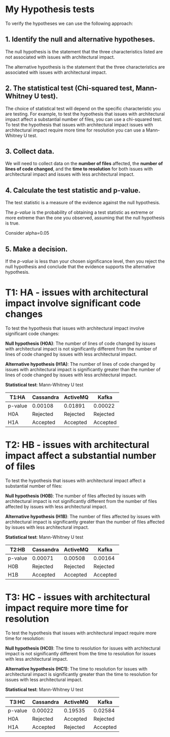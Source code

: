 # My Hypothesis tests

To verify the hypotheses we can use the following approach:
## 1. Identify the null and alternative hypotheses.

The null hypothesis is the statement that the three characteristics listed are not associated with issues with architectural impact. 

The alternative hypothesis is the statement that the three characteristics are associated with issues with architectural impact.

## 2. The statistical test (Chi-squared test, Mann-Whitney U test). 

The choice of statistical test will depend on the specific characteristic you are testing. 
For example, to test the hypothesis that issues with architectural impact affect a substantial number of files, you can use a chi-squared test. 
To test the hypothesis that issues with architectural impact issues with architectural impact require more time for resolution you can use a Mann-Whitney U test.

## 3. Collect data. 

We will need to collect data on the **number of files** affected, the **number of lines of code changed**, and the **time to resolution** for both issues with architectural impact and issues with less architectural impact.

## 4. Calculate the test statistic and p-value. 

The test statistic is a measure of the evidence against the null hypothesis. 

The *p-value* is the probability of obtaining a test statistic as extreme or more extreme than the one you observed, assuming that the null hypothesis is true.

Consider alpha=0.05

## 5. Make a decision. 

If the *p-value* is less than your chosen significance level, then you reject the null hypothesis and conclude that the evidence supports the alternative hypothesis.

# T1: HA - issues with architectural impact involve significant code changes

To test the hypothesis that issues with architectural impact involve significant code changes:

**Null hypothesis (H0A)**: The number of lines of code changed by issues with architectural impact is not significantly different from the number of lines of code changed by issues with less architectural impact.

**Alternative hypothesis (H1A)**: The number of lines of code changed by issues with architectural impact is significantly greater than the number of lines of code changed by issues with less architectural impact.

**Statistical test**: Mann-Whitney U test

| T1:HA   	| Cassandra | ActiveMQ | Kafka	   |
| --------- | --------- | -------- | --------- |
| p-value 	| 0.00108   | 0.01891  | 0.00022   |
| H0A 		| Rejected  | Rejected | Rejected  |
| H1A 		| Accepted  | Accepted | Accepted  |


# T2: HB - issues with architectural impact affect a substantial number of files

To test the hypothesis that issues with architectural impact affect a substantial number of files:

**Null hypothesis (H0B)**: The number of files affected by issues with architectural impact is not significantly different from the number of files affected by issues with less architectural impact.

**Alternative hypothesis (H1B)**: The number of files affected by issues with architectural impact is significantly greater than the number of files affected by issues with less architectural impact.

**Statistical test**: Mann-Whitney U test

| T2:HB   	| Cassandra | ActiveMQ | Kafka	   |
| --------- | --------- | -------- | --------- |
| p-value   | 0.00071   | 0.00508  | 0.00164   |
| H0B 	    | Rejected  | Rejected | Rejected  |
| H1B 	    | Accepted  | Accepted | Accepted  |


# T3: HC - issues with architectural impact require more time for resolution

To test the hypothesis that issues with architectural impact require more time for resolution:

**Null hypothesis (HC0)**: The time to resolution for issues with architectural impact is not significantly different from the time to resolution for issues with less architectural impact.

**Alternative hypothesis (HC1)**: The time to resolution for issues with architectural impact is significantly greater than the time to resolution for issues with less architectural impact.

**Statistical test**: Mann-Whitney U test

| T3:HC   	| Cassandra | ActiveMQ | Kafka	   |
| --------- | --------- | -------- | --------- |
| p-value 	| 0.00022   | 0.19535  | 0.02584   |
| H0A 		| Rejected  | Accepted | Rejected  |
| H1A 		| Accepted  | Rejected | Accepted  |
